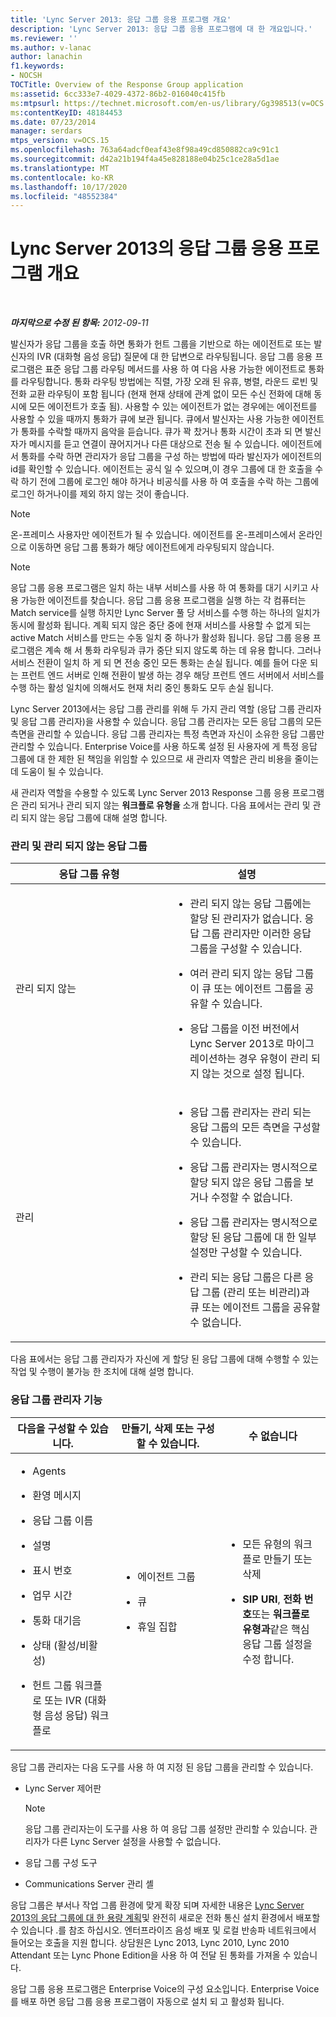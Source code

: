 ```yaml
---
title: 'Lync Server 2013: 응답 그룹 응용 프로그램 개요'
description: 'Lync Server 2013: 응답 그룹 응용 프로그램에 대 한 개요입니다.'
ms.reviewer: ''
ms.author: v-lanac
author: lanachin
f1.keywords:
- NOCSH
TOCTitle: Overview of the Response Group application
ms:assetid: 6cc333e7-4029-4372-86b2-016040c415fb
ms:mtpsurl: https://technet.microsoft.com/en-us/library/Gg398513(v=OCS.15)
ms:contentKeyID: 48184453
ms.date: 07/23/2014
manager: serdars
mtps_version: v=OCS.15
ms.openlocfilehash: 763a64adcf0eaf43e8f98a49cd850882ca9c91c1
ms.sourcegitcommit: d42a21b194f4a45e828188e04b25c1ce28a5d1ae
ms.translationtype: MT
ms.contentlocale: ko-KR
ms.lasthandoff: 10/17/2020
ms.locfileid: "48552384"
---
```

# <a name="overview-of-the-response-group-application-in-lync-server-2013"></a>Lync Server 2013의 응답 그룹 응용 프로그램 개요

<div data-xmlns="http://www.w3.org/1999/xhtml">

<div class="topic" data-xmlns="http://www.w3.org/1999/xhtml" data-msxsl="urn:schemas-microsoft-com:xslt" data-cs="https://msdn.microsoft.com/">

<div data-asp="https://msdn2.microsoft.com/asp">



</div>

<div id="mainSection">

<div id="mainBody">

<span> </span>

_**마지막으로 수정 된 항목:** 2012-09-11_

발신자가 응답 그룹을 호출 하면 통화가 헌트 그룹을 기반으로 하는 에이전트로 또는 발신자의 IVR (대화형 음성 응답) 질문에 대 한 답변으로 라우팅됩니다. 응답 그룹 응용 프로그램은 표준 응답 그룹 라우팅 메서드를 사용 하 여 다음 사용 가능한 에이전트로 통화를 라우팅합니다. 통화 라우팅 방법에는 직렬, 가장 오래 된 유휴, 병렬, 라운드 로빈 및 전화 교환 라우팅이 포함 됩니다 (현재 현재 상태에 관계 없이 모든 수신 전화에 대해 동시에 모든 에이전트가 호출 됨). 사용할 수 있는 에이전트가 없는 경우에는 에이전트를 사용할 수 있을 때까지 통화가 큐에 보관 됩니다. 큐에서 발신자는 사용 가능한 에이전트가 통화를 수락할 때까지 음악을 듣습니다. 큐가 꽉 찼거나 통화 시간이 초과 되 면 발신자가 메시지를 듣고 연결이 끊어지거나 다른 대상으로 전송 될 수 있습니다. 에이전트에서 통화를 수락 하면 관리자가 응답 그룹을 구성 하는 방법에 따라 발신자가 에이전트의 id를 확인할 수 있습니다. 에이전트는 공식 일 수 있으며,이 경우 그룹에 대 한 호출을 수락 하기 전에 그룹에 로그인 해야 하거나 비공식를 사용 하 여 호출을 수락 하는 그룹에 로그인 하거나이를 제외 하지 않는 것이 좋습니다.

<div>


> [!NOTE]  
> 온-프레미스 사용자만 에이전트가 될 수 있습니다. 에이전트를 온-프레미스에서 온라인으로 이동하면 응답 그룹 통화가 해당 에이전트에게 라우팅되지 않습니다.



</div>

<div>


> [!NOTE]  
> 응답 그룹 응용 프로그램은 일치 하는 내부 서비스를 사용 하 여 통화를 대기 시키고 사용 가능한 에이전트를 찾습니다. 응답 그룹 응용 프로그램을 실행 하는 각 컴퓨터는 Match service를 실행 하지만 Lync Server 풀 당 서비스를 수행 하는 하나의 일치가 동시에 활성화 됩니다. 계획 되지 않은 중단 중에 현재 서비스를 사용할 수 없게 되는 active Match 서비스를 만드는 수동 일치 중 하나가 활성화 됩니다. 응답 그룹 응용 프로그램은 계속 해 서 통화 라우팅과 큐가 중단 되지 않도록 하는 데 유용 합니다. 그러나 서비스 전환이 일치 하 게 되 면 전송 중인 모든 통화는 손실 됩니다. 예를 들어 다운 되는 프런트 엔드 서버로 인해 전환이 발생 하는 경우 해당 프런트 엔드 서버에서 서비스를 수행 하는 활성 일치에 의해서도 현재 처리 중인 통화도 모두 손실 됩니다.



</div>

Lync Server 2013에서는 응답 그룹 관리를 위해 두 가지 관리 역할 (응답 그룹 관리자 및 응답 그룹 관리자)을 사용할 수 있습니다. 응답 그룹 관리자는 모든 응답 그룹의 모든 측면을 관리할 수 있습니다. 응답 그룹 관리자는 특정 측면과 자신이 소유한 응답 그룹만 관리할 수 있습니다. Enterprise Voice를 사용 하도록 설정 된 사용자에 게 특정 응답 그룹에 대 한 제한 된 책임을 위임할 수 있으므로 새 관리자 역할은 관리 비용을 줄이는 데 도움이 될 수 있습니다.

새 관리자 역할을 수용할 수 있도록 Lync Server 2013 Response 그룹 응용 프로그램은 관리 되거나 관리 되지 않는 **워크플로 유형을** 소개 합니다. 다음 표에서는 관리 및 관리 되지 않는 응답 그룹에 대해 설명 합니다.

### <a name="managed-and-unmanaged-response-groups"></a>관리 및 관리 되지 않는 응답 그룹

<table>
<colgroup>
<col style="width: 50%" />
<col style="width: 50%" />
</colgroup>
<thead>
<tr class="header">
<th>응답 그룹 유형</th>
<th>설명</th>
</tr>
</thead>
<tbody>
<tr class="odd">
<td><p>관리 되지 않는</p></td>
<td><ul>
<li><p>관리 되지 않는 응답 그룹에는 할당 된 관리자가 없습니다. 응답 그룹 관리자만 이러한 응답 그룹을 구성할 수 있습니다.</p></li>
<li><p>여러 관리 되지 않는 응답 그룹이 큐 또는 에이전트 그룹을 공유할 수 있습니다.</p></li>
<li><p>응답 그룹을 이전 버전에서 Lync Server 2013로 마이그레이션하는 경우 유형이 관리 되지 않는 것으로 설정 됩니다.</p></li>
</ul></td>
</tr>
<tr class="even">
<td><p>관리</p></td>
<td><ul>
<li><p>응답 그룹 관리자는 관리 되는 응답 그룹의 모든 측면을 구성할 수 있습니다.</p></li>
<li><p>응답 그룹 관리자는 명시적으로 할당 되지 않은 응답 그룹을 보거나 수정할 수 없습니다.</p></li>
<li><p>응답 그룹 관리자는 명시적으로 할당 된 응답 그룹에 대 한 일부 설정만 구성할 수 있습니다.</p></li>
<li><p>관리 되는 응답 그룹은 다른 응답 그룹 (관리 또는 비관리)과 큐 또는 에이전트 그룹을 공유할 수 없습니다.</p></li>
</ul></td>
</tr>
</tbody>
</table>


다음 표에서는 응답 그룹 관리자가 자신에 게 할당 된 응답 그룹에 대해 수행할 수 있는 작업 및 수행이 불가능 한 조치에 대해 설명 합니다.

### <a name="response-group-manager-capabilities"></a>응답 그룹 관리자 기능

<table>
<colgroup>
<col style="width: 33%" />
<col style="width: 33%" />
<col style="width: 33%" />
</colgroup>
<thead>
<tr class="header">
<th>다음을 구성할 수 있습니다.</th>
<th>만들기, 삭제 또는 구성할 수 있습니다.</th>
<th>수 없습니다</th>
</tr>
</thead>
<tbody>
<tr class="odd">
<td><ul>
<li><p>Agents</p></li>
<li><p>환영 메시지</p></li>
<li><p>응답 그룹 이름</p></li>
<li><p>설명</p></li>
<li><p>표시 번호</p></li>
<li><p>업무 시간</p></li>
<li><p>통화 대기음</p></li>
<li><p>상태 (활성/비활성)</p></li>
<li><p>헌트 그룹 워크플로 또는 IVR (대화형 음성 응답) 워크플로</p></li>
</ul></td>
<td><ul>
<li><p>에이전트 그룹</p></li>
<li><p>큐</p></li>
<li><p>휴일 집합</p></li>
</ul></td>
<td><ul>
<li><p>모든 유형의 워크플로 만들기 또는 삭제</p></li>
<li><p><strong>SIP URI</strong>, <strong>전화 번호</strong>또는 <strong>워크플로 유형과</strong>같은 핵심 응답 그룹 설정을 수정 합니다.</p></li>
</ul></td>
</tr>
</tbody>
</table>


응답 그룹 관리자는 다음 도구를 사용 하 여 지정 된 응답 그룹을 관리할 수 있습니다.

  - Lync Server 제어판
    
    <div>
    

    > [!NOTE]  
    > 응답 그룹 관리자는이 도구를 사용 하 여 응답 그룹 설정만 관리할 수 있습니다. 관리자가 다른 Lync Server 설정을 사용할 수 없습니다.

    
    </div>

  - 응답 그룹 구성 도구

  - Communications Server 관리 셸

응답 그룹은 부서나 작업 그룹 환경에 맞게 확장 되며 자세한 내용은 [Lync Server 2013의 응답 그룹에 대 한 용량 계획](lync-server-2013-capacity-planning-for-response-group.md)및 완전히 새로운 전화 통신 설치 환경에서 배포할 수 있습니다 .를 참조 하십시오. 엔터프라이즈 음성 배포 및 로컬 반송파 네트워크에서 들어오는 호출을 지원 합니다. 상담원은 Lync 2013, Lync 2010, Lync 2010 Attendant 또는 Lync Phone Edition을 사용 하 여 전달 된 통화를 가져올 수 있습니다.

응답 그룹 응용 프로그램은 Enterprise Voice의 구성 요소입니다. Enterprise Voice를 배포 하면 응답 그룹 응용 프로그램이 자동으로 설치 되 고 활성화 됩니다.

</div>

<span> </span>

</div>

</div>

</div>

